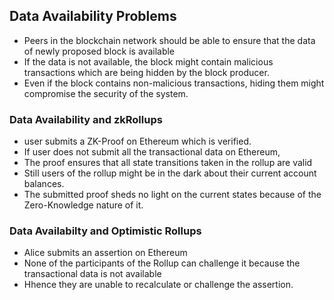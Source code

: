 
## Data Availability Problems
- Peers in the blockchain network should be able to ensure that the data of newly proposed block is available
- If the data is not available, the block might contain malicious transactions which are being hidden by the block producer. 
- Even if the block contains non-malicious transactions, hiding them might compromise the security of the system.

### Data Availability and zkRollups
- user submits a ZK-Proof on Ethereum which is verified. 
- If user does not submit all the transactional data on Ethereum, 
- The proof ensures that all state transitions taken in the rollup are valid
- Still users of the rollup might be in the dark about their current account balances. 
- The submitted proof sheds no light on the current states because of the Zero-Knowledge nature of it.

### Data Availabilty and Optimistic Rollups
- Alice submits an assertion on Ethereum 
- None of the participants of the Rollup can challenge it because the transactional data is not available 
- Hhence they are unable to recalculate or challenge the assertion.
